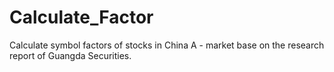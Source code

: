 # Calculate_Factor #
Calculate symbol factors of stocks in China A - market base on the research report of Guangda Securities.
